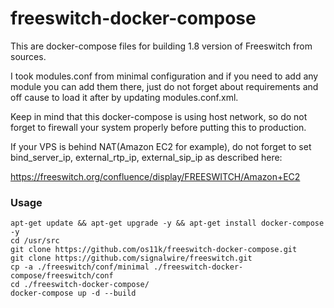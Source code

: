 freeswitch-docker-compose
============

This are docker-compose files for building 1.8 version of Freeswitch from sources. 

I took modules.conf from minimal configuration and if you need to add any module you can add them there, just do not forget about requirements and off cause to load it after by updating modules.conf.xml.

Keep in mind that this docker-compose is using host network, so do not forget to firewall your system properly before putting this to production.

If your VPS is behind NAT(Amazon EC2 for example), do not forget to set bind_server_ip, external_rtp_ip, external_sip_ip as described here:

https://freeswitch.org/confluence/display/FREESWITCH/Amazon+EC2

### Usage
```
apt-get update && apt-get upgrade -y && apt-get install docker-compose -y
cd /usr/src
git clone https://github.com/os11k/freeswitch-docker-compose.git
git clone https://github.com/signalwire/freeswitch.git
cp -a ./freeswitch/conf/minimal ./freeswitch-docker-compose/freeswitch/conf
cd ./freeswitch-docker-compose/
docker-compose up -d --build
```
